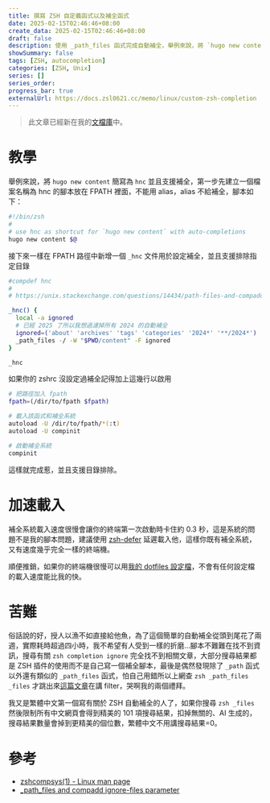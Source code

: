 ```yaml
---
title: 撰寫 ZSH 自定義函式以及補全函式
date: 2025-02-15T02:46:46+08:00
create_data: 2025-02-15T02:46:46+08:00
draft: false
description: 使用 _path_files 函式完成自動補全，舉例來說，將 `hugo new content` 簡寫為 `hnc` 並且支援補全，第一步先建立一個檔案名稱為 hnc 的腳本放在 FPATH 裡面，不能用 alias，alias 不給補全，腳本如下：...
showSummary: false
tags: [ZSH, autocompletion]
categories: [ZSH, Unix]
series: []
series_order: 
progress_bar: true
externalUrl: https://docs.zsl0621.cc/memo/linux/custom-zsh-completion
---
```


> 此文章已經新在我的[文檔庫](https://docs.zsl0621.cc/docs/linux/customize-zsh-function-and-comletion)中。

# 教學

舉例來說，將 `hugo new content` 簡寫為 `hnc` 並且支援補全，第一步先建立一個檔案名稱為 hnc 的腳本放在 FPATH 裡面，不能用 alias，alias 不給補全，腳本如下：

```sh
#!/bin/zsh
# 
# use hnc as shortcut for `hugo new content` with auto-completions
hugo new content $@
```

接下來一樣在 FPATH 路徑中新增一個 `_hnc` 文件用於設定補全，並且支援排除指定目錄

```sh
#compdef hnc
# 
# https://unix.stackexchange.com/questions/14434/path-files-and-compadd-ignore-files-parameter

_hnc() {
  local -a ignored
  # 已經 2025 了所以我想過濾掉所有 2024 的自動補全
  ignored=('about' 'archives' 'tags' 'categories' '2024*' '**/2024*')
  _path_files -/ -W "$PWD/content" -F ignored
}

_hnc
```

如果你的 zshrc 沒設定過補全記得加上這幾行以啟用

```sh
# 把路徑加入 fpath
fpath=(/dir/to/fpath $fpath)

# 載入該函式和補全系統
autoload -U /dir/to/fpath/*(:t)
autoload -U compinit

# 啟動補全系統
compinit
```

這樣就完成惹，並且支援目錄排除。

# 加速載入

補全系統載入速度很慢會讓你的終端第一次啟動時卡住約 0.3 秒，這是系統的問題不是我的腳本問題，建議使用 [zsh-defer](https://github.com/romkatv/zsh-defer) 延遲載入他，這樣你既有補全系統，又有速度幾乎完全一樣的終端機。

順便推銷，如果你的終端機很慢可以用[我的 dotfiles 設定檔](https://github.com/ZhenShuo2021/dotfiles)，不會有任何設定檔的載入速度能比我的快。

# 苦難

俗話說的好，授人以漁不如直接給他魚，為了這個簡單的自動補全從頭到尾花了兩週，實際耗時超過四小時，我不希望有人受到一樣的折磨...腳本不難難在找不到資訊，搜尋有關 `zsh completion ignore` 完全找不到相關文章，大部分搜尋結果都是 ZSH 插件的使用而不是自己寫一個補全腳本，最後是偶然發現除了 `_path` 函式以外還有類似的 `_path_files` 函式，怕自己用錯所以上網查 `zsh _path_files _files` 才跳出來[這篇文章](https://unix.stackexchange.com/questions/14434/path-files-and-compadd-ignore-files-parameter)在講 filter，哭啊我的兩個禮拜。

我又是繁體中文第一個寫有關於 ZSH 自動補全的人了，如果你搜尋 `zsh _files` 然後限制所有中文網頁會得到精美的 101 項搜尋結果，扣掉無關的、AI 生成的，搜尋結果數量會掉到更精美的個位數，繁體中文不用講搜尋結果=0。

# 參考

- [zshcompsys(1) - Linux man page](https://linux.die.net/man/1/zshcompsys)
- [_path_files and compadd ignore-files parameter](https://unix.stackexchange.com/questions/14434/path-files-and-compadd-ignore-files-parameter)
